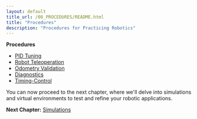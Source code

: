 ```yaml
---
layout: default
title_url: /08_PROCEDURES/README.html
title: "Procedures"
description: "Procedures for Practicing Robotics"
---
```


__Procedures__

- [PID Tuning](01_PID/README.md)
- [Robot Teleoperation](02_TELEOP/README.md)
- [Odometry Validation](03_ODOMETRY/README.md)
- [Diagnostics](04_DIAGNOSTICS/README.md)
- [Timing-Control](05_TIMING/README.md)

You can now proceed to the next chapter, where we'll delve into simulations and virtual environments to test and refine your robotic applications.

__Next Chapter:__ [Simulations](../09_SIMULATIONS/README.md)